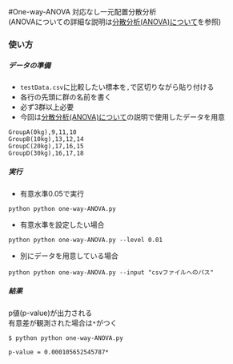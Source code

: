 #One-way-ANOVA
対応なし一元配置分散分析  
(ANOVAについての詳細な説明は[分散分析(ANOVA)について](https://github.com/Wotipati/statisticalHypothesisTests/blob/master/Notes/What_is_ANOVA%3F.md)を参照)


### 使い方
##### データの準備
- `testData.csv`に比較したい標本を`,`で区切りながら貼り付ける  
- 各行の先頭に群の名前を書く
- 必ず3群以上必要
- 今回は[分散分析(ANOVA)について](https://github.com/Wotipati/statisticalHypothesisTests/blob/master/Notes/What_is_ANOVA%3F.md)の説明で使用したデータを用意
```
GroupA(0kg),9,11,10
GroupB(10kg),13,12,14
GroupC(20kg),17,16,15
GroupD(30kg),16,17,18
```

##### 実行
- 有意水準0.05で実行
```
python python one-way-ANOVA.py
```
- 有意水準を設定したい場合
```
python python one-way-ANOVA.py --level 0.01
```

- 別にデータを用意している場合
```
python python one-way-ANOVA.py --input "csvファイルへのパス"
```

##### 結果
p値(p-value)が出力される  
有意差が観測された場合は`*`がつく
```
$ python python one-way-ANOVA.py

p-value = 0.000105652545787*
```
